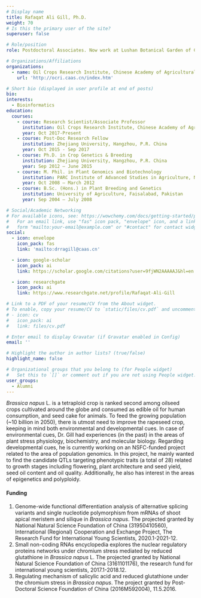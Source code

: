 ```yaml
---
# Display name
title: Rafaqat Ali Gill, Ph.D.
weight: 70
# Is this the primary user of the site?
superuser: false

# Role/position
role: Postdoctoral Associates. Now work at Lushan Botanical Garden of Chinese Academy of Sciences

# Organizations/Affiliations
organizations:
  - name: Oil Crops Research Institute, Chinese Academy of Agricultural Sciences
    url: 'http://ocri.caas.cn/index.htm'

# Short bio (displayed in user profile at end of posts)
bio: 
interests:
  - Bioinformatics
education:
  courses:
    - course: Research Scientist/Associate Professor 
      institution: Oil Crops Research Institute, Chinese Academy of Agricultural Sciences
      year: Oct 2017-Present
    - course: Post-Doc Research Fellow
      institution: Zhejiang University, Hangzhou, P.R. China
      year: Oct 2015 - Sep 2017
    - course: Ph.D. in Crop Genetics & Breeding
      institution: Zhejiang University, Hangzhou, P.R. China
      year: Sep 2012 – June 2015
    - course: M. Phil. in Plant Genomics and Biotechnology
      institution: PARC Institute of Advanced Studies in Agriculture, NARC, Islamabad
      year: Oct 2008 – March 2012
    - course: B.Sc. (Hons.) in Plant Breeding and Genetics
      institution: University of Agriculture, Faisalabad, Pakistan
      year: Sep 2004 – July 2008

# Social/Academic Networking
# For available icons, see: https://wowchemy.com/docs/getting-started/page-builder/#icons
#   For an email link, use "fas" icon pack, "envelope" icon, and a link in the
#   form "mailto:your-email@example.com" or "#contact" for contact widget.
social:
  - icon: envelope
    icon_pack: fas
    link: 'mailto:drragill@caas.cn'

  - icon: google-scholar
    icon_pack: ai
    link: https://scholar.google.com/citations?user=9fjWN2AAAAAJ&hl=en

  - icon: researchgate
    icon_pack: ai
    link: https://www.researchgate.net/profile/Rafaqat-Ali-Gill

# Link to a PDF of your resume/CV from the About widget.
# To enable, copy your resume/CV to `static/files/cv.pdf` and uncomment the lines below.
# - icon: cv
#   icon_pack: ai
#   link: files/cv.pdf

# Enter email to display Gravatar (if Gravatar enabled in Config)
email: ''

# Highlight the author in author lists? (true/false)
highlight_name: false

# Organizational groups that you belong to (for People widget)
#   Set this to `[]` or comment out if you are not using People widget.
user_groups:
  - Alumni
---
```


*Brassica napus* L. is a tetraploid crop is ranked second among oilseed crops cultivated around the globe and consumed as edible oil for human consumption, and seed cake for animals. To feed the growing population (~10 billion in 2050), there is utmost need to improve the rapeseed crop, keeping in mind both environmental and developmental cues. In case of environmental cues, Dr. Gill had experiences (in the past) in the areas of plant stress physiology, biochemistry, and molecular biology. Regarding developmental cues, he is currently working on an NSFC-funded project related to the area of population genomics. In this project, he mainly wanted to find the candidate QTLs targeting phenotypic traits (a total of 28) related to growth stages including flowering, plant architecture and seed yield, seed oil content and oil quality. Additionally, he also has interest in the areas of epigenetics and polyploidy. 
#### Funding
1. Genome-wide functional differentiation analysis of alternative splicing variants and single nucleotide polymorphism from mRNAs of shoot apical meristem and silique in *Brassica napus*. The projected granted by National Natural Science Foundation of China (31950410560), International (Regional) Cooperation and Exchange Project, The Research Fund for International Young Scientists, 2020.1-2021-12.
2. Small non-coding RNAs encyclopedia explores the nuclear regulatory proteins networks under chromium stress mediated by reduced glutathione in *Brassica napus* L. The projected granted by National Natural Science Foundation of China (3161101176), the research fund for international young scientists, 2017.1-2018.12.
3. Regulating mechanism of salicylic acid and reduced glutathione under the chromium stress in *Brassica napus*. The project granted by Post-Doctoral Science Foundation of China (2016M592004), 11.5.2016.
